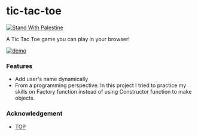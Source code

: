 # tic-tac-toe

[![Stand With Palestine](https://raw.githubusercontent.com/TheBSD/StandWithPalestine/main/banner-no-action.svg)](https://TheBSD.github.io/StandWithPalestine/)

A Tic Tac Toe game you can play in your browser!

[![demo](images/tic-tac-toe-demo.jpg)](https://gazzaar.github.io/tic-tac-toe/)

### Features

- Add user's name dynamically
- From a programming perspective: In this project I tried to practice my skills on Factory function instead of using Constructor function to make objects.

### Acknowledgement

- [TOP](https://www.theodinproject.com/lessons/node-path-javascript-tic-tac-toe)
